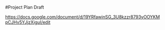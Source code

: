 #Project Plan Draft

https://docs.google.com/document/d/19YRfawinSG_3U8kzzr8793yOOYKMpCJHv5YJjzXiguI/edit

